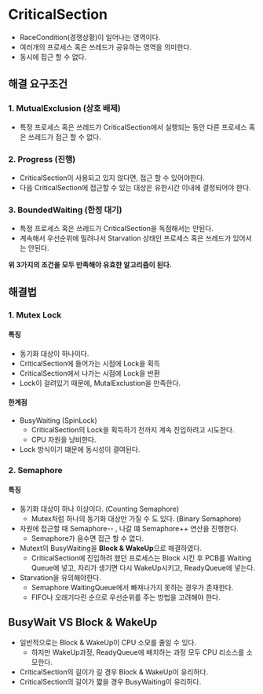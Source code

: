 # CriticalSection
- RaceCondition(경쟁상황)이 일어나는 영역이다.
- 여러개의 프로세스 혹은 쓰레드가 공유하는 영역을 의미한다.
- 동시에 접근 할 수 없다.

## 해결 요구조건
### 1. MutualExclusion (상호 배제)
- 특정 프로세스 혹은 쓰레드가 CriticalSection에서 실행되는 동안 다른 프로세스 혹은 쓰레드가 접근 할  수 없다.

### 2. Progress (진행)
- CriticalSection이 사용되고 있지 않다면, 접근 할 수 있어야한다.
- 다음 CriticalSection에 접근할 수 있는 대상은 유한시간 이내에 결정되어야 한다.

### 3. BoundedWaiting (한정 대기)
- 특정 프로세스 혹은 쓰레드가 CriticalSection을 독점해서는 안된다.
- 계속해서 우선순위에 밀려나서 Starvation 상태인 프로세스 혹은 쓰레드가 있어서는 안된다.

**위 3가지의 조건을 모두 만족해야 유효한 알고리즘이 된다.**


## 해결법

### 1. Mutex Lock
#### 특징
- 동기화 대상이 하나이다.
- CriticalSection에 들어가는 시점에 Lock을 획득
- CriticalSection에서 나가는 시점에 Lock을 반환
- Lock이 걸려있기 때문에, MutalExclustion을 만족한다.

#### 한계점
- BusyWaiting (SpinLock)
  - CriticalSection의 Lock을 획득하기 전까지 계속 진입하려고 시도한다.
  - CPU 자원을 낭비한다.
- Lock 방식이기 떄문에 동시성이 결여된다.

### 2. Semaphore
#### 특징
- 동기화 대상이 하나 이상이다. (Counting Semaphore)
  - Mutex처럼 하나의 동기화 대상만 가질 수 도 있다. (Binary Semaphore)
- 자원에 접근할 때 Semaphore-- , 나갈 떄 Semaphore++ 연산을 진행한다.
  - Semaphore가 음수면 접근 할 수 없다.
- Mutext의 BusyWaiting을 **Block & WakeUp**으로 해결하였다.
  - CriticalSection에 진입하려 했던 프로세스는 Block 시킨 후 PCB를 Waiting Queue에 넣고, 자리가 생기면 다시 WakeUp시키고, ReadyQueue에 넣는다.
- Starvation을 유의해야한다.
  - Semaphore WaitingQueue에서 빠져나가지 못하는 경우가 존재한다.
  - FIFO나 오래기다린 순으로 우선순위를 주는 방법을 고려해야 한다.
## BusyWait VS Block & WakeUp
- 일반적으로는 Block & WakeUp이 CPU 소모를 줄일 수 있다.
  - 하지만 WakeUp과정, ReadyQueue에 배치하는 과정 모두 CPU 리소스를 소모한다.
- CriticalSection의 길이가 길 경우 Block & WakeUp이 유리하다.
- CriticalSection의 길이가 짧을 경우 BusyWaiting이 유리하다.